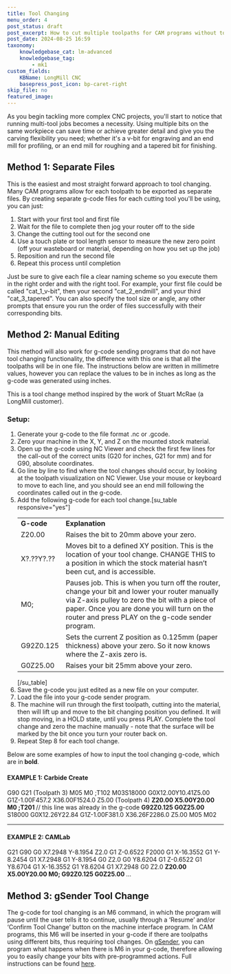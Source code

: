 ```yaml
---
title: Tool Changing
menu_order: 4
post_status: draft
post_excerpt: How to cut multiple toolpaths for CAM programs without tool changing functionality. This method is suitable for the LongMill Benchtop CNC, and other hobby CNCs.
post_date: 2024-08-25 16:59
taxonomy:
    knowledgebase_cat: lm-advanced
    knowledgebase_tag:
        - mk1
custom_fields:
    KBName: LongMill CNC
    basepress_post_icon: bp-caret-right
skip_file: no
featured_image: 
---
```

As you begin tackling more complex CNC projects, you'll start to notice that running multi-tool jobs becomes a necessity. Using multiple bits on the same workpiece can save time or achieve greater detail and give you the carving flexibility you need; whether it's a v-bit for engraving and an end mill for profiling, or an end mill for roughing and a tapered bit for finishing.

<h2>Method 1: Separate Files</h2>

This is the easiest and most straight forward approach to tool changing. Many CAM programs allow for each toolpath to be exported as separate files. By creating separate g-code files for each cutting tool you'll be using, you can just:

<ol>
  <li>Start with your first tool and first file</li>
  <li>Wait for the file to complete then jog your router off to the side</li>
  <li>Change the cutting tool out for the second one</li>
  <li>Use a touch plate or tool length sensor to measure the new zero point (off your wasteboard or material, depending on how you set up the job)</li>
  <li>Reposition and run the second file</li>
  <li>Repeat this process until completion</li>
</ol>

Just be sure to give each file a clear naming scheme so you execute them in the right order and with the right tool. For example, your first file could be called "cat_1_v-bit", then your second "cat_2_endmill", and your third "cat_3_tapered". You can also specify the tool size or angle, any other prompts that ensure you run the order of files successfully with their corresponding bits.

<h2>Method 2: Manual Editing</h2>

This method will also work for g-code sending programs that do not have tool changing functionality, the difference with this one is that all the toolpaths will be in one file. The instructions below are written in millimetre values, however you can replace the values to be in inches as long as the g-code was generated using inches.

This is a tool change method inspired by the work of Stuart McRae (a LongMill customer).

<h3>Setup:</h3>

<ol>
  <li aria-level="1">Generate your g-code to the file format .nc or .gcode.</li>
  <li aria-level="1">Zero your machine in the X, Y, and Z on the mounted stock material.</li>
  <li aria-level="1">Open up the g-code using NC Viewer and check the first few lines for the call-out of the correct units (G20 for inches, G21 for mm) and for G90, absolute coordinates.</li>
  <li aria-level="1">Go line by line to find where the tool changes should occur, by looking at the toolpath visualization on NC Viewer. Use your mouse or keyboard to move to each line, and you should see an end mill following the coordinates called out in the g-code.</li>
  <li aria-level="1">Add the following g-code for each tool change.[su_table responsive="yes"]
<table>
<tbody>
<tr>
<td><strong>G-code</strong></td>
<td><strong>Explanation</strong></td>
</tr>
<tr>
<td>Z20.00</td>
<td>Raises the bit to 20mm above your zero.</td>
</tr>
<tr>
<td>X?.??Y?.??</td>
<td>Moves bit to a defined XY position. This is the location of your tool change. CHANGE THIS to a position in which the stock material hasn’t been cut, and is accessible.</td>
</tr>
<tr>
<td>M0;</td>
<td>Pauses job. This is when you turn off the router, change your bit and lower your router manually via Z-axis pulley to zero the bit with a piece of paper. Once you are done you will turn on the router and press PLAY on the g-code sender program.</td>
</tr>
<tr>
<td>G92Z0.125</td>
<td>Sets the current Z position as 0.125mm (paper thickness) above your zero. So it now knows where the Z-axis zero is.</td>
</tr>
<tr>
<td>G0Z25.00</td>
<td>Raises your bit 25mm above your zero.</td>
</tr>
</tbody>
</table>
[/su_table]</li>
  <li aria-level="1">Save the g-code you just edited as a new file on your computer.</li>
  <li aria-level="1">Load the file into your g-code sender program.</li>
  <li aria-level="1">The machine will run through the first toolpath, cutting into the material, then will lift up and move to the bit changing position you defined. It will stop moving, in a HOLD state, until you press PLAY. Complete the tool change and zero the machine manually - note that the surface will be marked by the bit once you turn your router back on.</li>
  <li aria-level="1">Repeat Step 8 for each tool change.</li>
</ol>

Below are some examples of how to input the tool changing g-code, which are in<b> bold</b>.

<h4>EXAMPLE 1: Carbide Create</h4>

G90
G21
(Toolpath 3)
M05
M0 ;T102
M03S18000
G0X12.00Y10.41Z5.00
G1Z-1.00F457.2
X36.00F1524.0
Z5.00
(Toolpath 4)
<b>Z20.00
</b><b>X5.00Y20.00
</b><b>M0 ;T201 </b>// this line was already in the g-code
<b>G92Z0.125
</b><b>G0Z25.00
</b>S18000
G0X12.26Y22.84
G1Z-1.00F381.0
X36.26F2286.0
Z5.00
M05
M02

_____________________________________
<h4>EXAMPLE 2: CAMLab</h4>

G21
G90
G0 X7.2948 Y-8.1954 Z2.0
G1 Z-0.6522 F2000
G1 X-16.3552
G1 Y-8.2454
G1 X7.2948
G1 Y-8.1954
G0 Z2.0
G0 Y8.6204
G1 Z-0.6522
G1 Y8.6704
G1 X-16.3552
G1 Y8.6204
G1 X7.2948
G0 Z2.0
<b>Z20.00
</b><b>X5.00Y20.00
</b><b>M0;
</b><b>G92Z0.125
</b><b>G0Z25.00
</b>…

<h2>Method 3: gSender Tool Change</h2>

The g-code for tool changing is an M6 command, in which the program will pause until the user tells it to continue, usually through a ‘Resume’ and/or ‘Confirm Tool Change’ button on the machine interface program. In CAM programs, this M6 will be inserted in your g-code if there are toolpaths using different bits, thus requiring tool changes. On <a href="https://sienci.com/gsender/">gSender</a>, you can program what happens when there is M6 in your g-code, therefore allowing you to easily change your bits with pre-programmed actions. Full instructions can be found <a href="https://resources.sienci.com/view/gs-additional-features/#tool-changing">here</a>.

